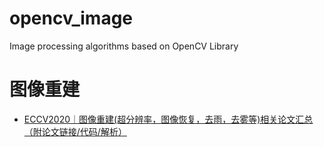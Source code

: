 # opencv_image
Image processing algorithms based on OpenCV Library


# 图像重建
* [ECCV2020｜图像重建(超分辨率，图像恢复，去雨，去雾等)相关论文汇总（附论文链接/代码/解析）](image_reconstruction.md)